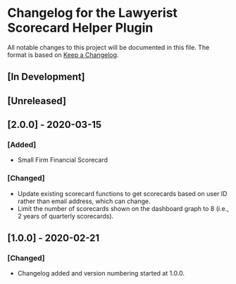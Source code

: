 # Changelog for the Lawyerist Scorecard Helper Plugin

All notable changes to this project will be documented in this file. The format is based on [Keep a Changelog](https://keepachangelog.com/en/1.0.0/).

## [In Development]


## [Unreleased]


## [2.0.0] - 2020-03-15

### [Added]
- Small Firm Financial Scorecard

### [Changed]
- Update existing scorecard functions to get scorecards based on user ID rather than email address, which can change.
- Limit the number of scorecards shown on the dashboard graph to 8 (i.e., 2 years of quarterly scorecards).


## [1.0.0] - 2020-02-21

### [Changed]
- Changelog added and version numbering started at 1.0.0.
